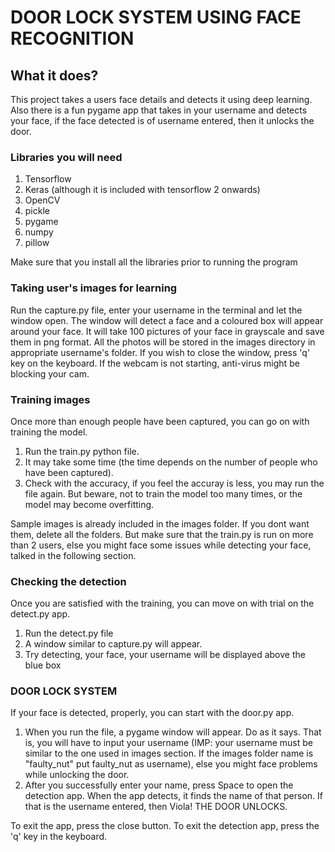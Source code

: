 # DOOR LOCK SYSTEM USING FACE RECOGNITION

## What it does?
This project takes a users face details and detects it using deep learning. Also there is a fun pygame app that takes in your username and detects your face, if the face detected is of username entered, then it unlocks the door.


### Libraries you will need

1) Tensorflow
2) Keras (although it is included with tensorflow 2 onwards)
3) OpenCV
4) pickle
5) pygame
6) numpy
7) pillow

Make sure that you install all the libraries prior to running the program

### Taking user's images for learning

Run the capture.py file, enter your username in the terminal and let the window open. The window will detect a face and a coloured box will appear around your face. It will take 100 pictures of your face in grayscale and save them in png format. All the photos will be stored in the images directory in appropriate username's folder. If you wish to close the window, press 'q' key on the keyboard. If the webcam is not starting, anti-virus might be blocking your cam.


### Training images

Once more than enough people have been captured, you can go on with training the model.
1) Run the train.py python file.
2) It may take some time (the time depends on the number of people who have been captured).
3) Check with the accuracy, if you feel the accuray is less, you may run the file again. But beware, not to train the model too many times, or the model may become overfitting.

Sample images is already included in the images folder. If you dont want them, delete all the folders. But make sure that the train.py is run on more than 2 users, else you might face some issues while detecting your face, talked in the following section.

### Checking the detection

Once you are satisfied with the training, you can move on with trial on the detect.py app.

1) Run the detect.py file
2) A window similar to capture.py will appear.
3) Try detecting, your face, your username will be displayed above the blue box


### DOOR LOCK SYSTEM

If your face is detected, properly, you can start with the door.py app.

1) When you run the file, a pygame window will appear. Do as it says. That is, you will have to input your username (IMP: your username must be similar to the one used in images section. If the images folder name is "faulty_nut" put faulty_nut as username), else you might face problems while unlocking the door.
2) After you successfully enter your name, press Space to open the detection app. When the app detects, it finds the name of that person. If that is the username entered, then Viola! THE DOOR UNLOCKS.

To exit the app, press the close button. 
To exit the detection app, press the 'q' key in the keyboard.